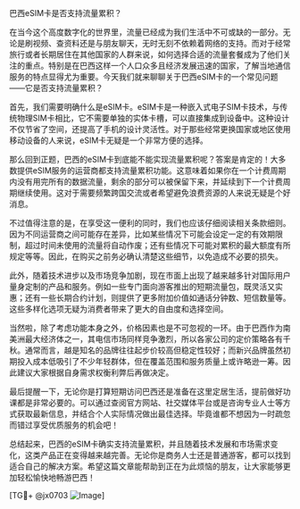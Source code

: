 巴西eSIM卡是否支持流量累积？

在当今这个高度数字化的世界里，流量已经成为我们生活中不可或缺的一部分。无论是刷视频、查资料还是与朋友聊天，无时无刻不依赖着网络的支持。而对于经常旅行或者长期居住在其他国家的人群来说，如何选择合适的流量套餐成为了他们关注的重点。特别是在巴西这样一个人口众多且经济发展迅速的国家，了解当地通信服务的特点显得尤为重要。今天我们就来聊聊关于巴西eSIM卡的一个常见问题——它是否支持流量累积？

首先，我们需要明确什么是eSIM卡。eSIM卡是一种嵌入式电子SIM卡技术，与传统物理SIM卡相比，它不需要单独的实体卡槽，可以直接集成到设备中。这种设计不仅节省了空间，还提高了手机的设计灵活性。对于那些经常更换国家或地区使用移动设备的人来说，eSIM卡无疑是一个非常方便的选择。

那么回到正题，巴西的eSIM卡到底能不能实现流量累积呢？答案是肯定的！大多数提供eSIM服务的运营商都支持流量累积功能。这意味着如果你在一个计费周期内没有用完所有的数据流量，剩余的部分可以被保留下来，并延续到下一个计费周期继续使用。这对于需要频繁跨国交流或者希望避免浪费资源的人来说无疑是个好消息。

不过值得注意的是，在享受这一便利的同时，我们也应该仔细阅读相关条款细则。因为不同运营商之间可能存在差异，比如某些情况下可能会设定一定的有效期限制，超过时间未使用的流量将自动作废；还有些情况下可能对累积的最大额度有所规定等等。因此，在购买之前务必确认清楚这些细节，以免造成不必要的损失。

此外，随着技术进步以及市场竞争加剧，现在市面上出现了越来越多针对国际用户量身定制的产品和服务。例如一些专门面向游客推出的短期流量包，既灵活又实惠；还有一些长期合约计划，则提供了更多附加价值如通话分钟数、短信数量等。这些多样化选项无疑为消费者带来了更大的自由度和选择空间。

当然啦，除了考虑功能本身之外，价格因素也是不可忽视的一环。由于巴西作为南美洲最大经济体之一，其电信市场同样竞争激烈，所以各家公司的定价策略各有千秋。通常而言，越是知名的品牌往往起步价较高但稳定性较好；而新兴品牌虽然初期投入成本低吸引了不少年轻群体，但在覆盖范围和服务质量上或许略逊一筹。因此建议大家根据自身需求权衡利弊后再做决定。

最后提醒一下，无论你是打算短期访问巴西还是准备在这里定居生活，提前做好功课都是非常必要的。可以通过查阅官方网站、社交媒体平台或是咨询专业人士等方式获取最新信息，并结合个人实际情况做出最佳选择。毕竟谁都不想因为一时疏忽而错过享受优质服务的机会吧！

总结起来，巴西的eSIM卡确实支持流量累积，并且随着技术发展和市场需求变化，这类产品正在变得越来越完善。无论你是商务人士还是普通游客，都可以找到适合自己的解决方案。希望这篇文章能帮助到正在为此烦恼的朋友，让大家能够更加轻松愉快地畅游巴西！

[TG💪+ @jx0703 ![Image](https://github.com/user-attachments/assets/dbca1d08-cadb-493c-b0ec-ad6f7a83f270)]